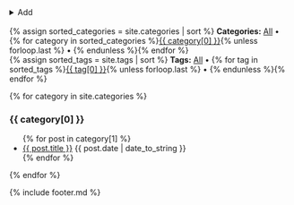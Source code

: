 ---
---
<details>
  <summary>Add</summary>
  <script>
    function editor(){
      const category = document.getElementById('category').value.toLowerCase().replace(/[^a-zA-Z0-9]+/g,'-');
      const date = "{{ site.time | date: '%Y-%m-%d-' }}";
      const title = document.getElementById('title').value.toLowerCase().replace(/[^a-zA-Z0-9]+/g,'-');
      const tags = document.getElementById('tags').value;
      const url='{{ site.github.repository_url }}/new/main?filename=' + category + '/_posts/' + date + title + '.md&value=---%0Atags:%20[' + tags + ']%0A---%0A';
      location = url;
      return true
    };
  </script>
  <input id=title placeholder=Title required>
  <input id=category placeholder=Category required>
  <input id=tags placeholder=Tags>
  <button onclick='editor()'>Editor</button>
</details><br>

<div class='categories'>{% assign sorted_categories = site.categories | sort %}
  <strong>Categories:</strong> <a href='#' class='muted-link'>All</a> • {% for category in sorted_categories %}<a href='#'>{{ category[0] }}</a>{% unless forloop.last %} • {% endunless %}{% endfor %}
</div>  

<div class='tags'>{% assign sorted_tags = site.tags | sort %}
  <strong>Tags:</strong> <a href='#' class='muted-link'>All</a> • {% for tag in sorted_tags %}<a href='#'>{{ tag[0] }}</a>{% unless forloop.last %} • {% endunless %}{% endfor %}
</div>

<script>
  document.querySelectorAll('.categories a').forEach(link => {
    link.onclick = (e) => {
      e.preventDefault();
      document.querySelectorAll('.categories a').forEach(el => el.classList.remove('muted-link'));
      e.target.classList.add('muted-link');
      const category = e.target.innerHTML;
      if (category == 'All') {
        document.querySelectorAll('[category]').forEach(el => el.style.display = 'revert');
      } else {
        document.querySelectorAll('[category]').forEach(el => el.style.display = 'none');
        document.querySelectorAll('[category="' + category + '"]').forEach(el => el.style.display = 'revert')
      }
    }
  });
  document.querySelectorAll('.tags a').forEach(link => {
    link.onclick = (e) => {
      e.preventDefault();
      document.querySelectorAll('.tags a').forEach(el => el.classList.remove('muted-link'));
      e.target.classList.add('muted-link');
      const tag = e.target.innerHTML;
      if (tag == 'All') {
        document.querySelectorAll('[tags]').forEach(el => el.style.display = 'revert');
      } else {
        document.querySelectorAll('[tags]').forEach(el => el.style.display = 'none');
        document.querySelectorAll('[tags*="' + tag + '"]').forEach(el => el.style.display = 'revert')
      }
    }
  });
</script>

{% for category in site.categories %}<div category='{{ category[0] }}' tags='{{ category[1] | map: "tags" | join: " " }}'><h3>{{ category[0] }}</h3><ul>
{% for post in category[1] %}<li tags='{{ post.tags | join: " " }}'> <a href='{{ post.url | absolute_url }}'>{{ post.title }}</a> {{ post.date | date_to_string }}</li>
{% endfor %}</ul></div>
{% endfor %}

{% include footer.md %}